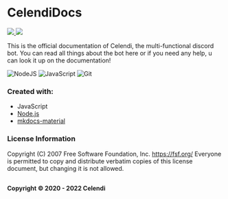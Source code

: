 # CelendiDocs 
<a href="https://status.celendi.xyz/api/badge/18/status?style=for-the-badge&label=CelendiDocs">
  <img src=https://status.celendi.xyz/api/badge/18/status?style=for-the-badge&label=CelendiDocs>
<a href="https://github.com/Celendi/Docs/blob/main/LICENSE">
  <img src="https://img.shields.io/badge/license-GNU-brightgreen.svg?style=for-the-badge"  />
</a>

This is the official documentation of Celendi, the multi-functional discord bot. You can read all things about the bot here or if you need any help, u can look it up on the documentation! 

![NodeJS](https://img.shields.io/badge/node.js-6DA55F?style=for-the-badge&logo=node.js&logoColor=white) ![JavaScript](https://img.shields.io/badge/javascript-%23323330.svg?style=for-the-badge&logo=javascript&logoColor=%23F7DF1E) ![Git](https://img.shields.io/badge/git-%23F05033.svg?style=for-the-badge&logo=git&logoColor=white)

### Created with: 
  
 * JavaScript 
 * [Node.js](https://nodejs.org/)
 * [mkdocs-material](https://github.com/squidfunk/mkdocs-material)

### License Information
Copyright (C) 2007 Free Software Foundation, Inc. https://fsf.org/ Everyone is permitted to copy and distribute verbatim copies of this license document, but changing it is not allowed.
##
**Copyright © 2020 - 2022 Celendi**
